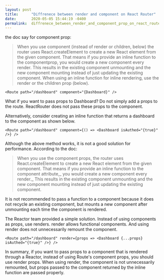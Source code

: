 ```yaml
---
layout: post
title:      "Diffrenece between render and component on React Router"
date:       2020-05-05 15:44:19 -0400
permalink:  diffrenece_between_render_and_component_prop_on_react_router
---
```



the doc say for component prop:
> When you use component (instead of render or children, below) the router uses React.createElement to create a new React element from the given component. That means if you provide an inline function to the componentprop, you would create a new component every render. This results in the existing component unmounting and the new component mounting instead of just updating the existing component. When using an inline function for inline rendering, use the render or the children prop (below).
> 

```
<Route path="/dashboard" component="{Dashboard}" />

```
What if you want to pass props to Dashboard?
Do not simply add a props to the route. ReactRouter does not pass these props to the component.

Alternatively, consider creating an inline function that returns a dashboard to the component as shown below.

```
<Route path="/dashboard" component={() => <Dashboard isAuthed="{true}" />} />
```

Although the above method works, it is not a good solution for performance. According to the doc:
> When you use the component props, the router uses React.createElement to create a new React element from the given component. That means if you provide an inline function to the component attribute,_ you would create a new component every render._ This results in the existing component unmounting and the new component mounting instead of just updating the existing component.
> 

It is not recommended to pass a function to a component because it does not recycle an existing component, but mounts a new component after unmounting each time the component is rendered.

The Reactor team provided a simple solution.
Instead of using components as props, use renders.
render allows functional components. And using render does not unnecessarily remount the component.

```
<Route path="/dashboard" render={props => <Dashboard {...props} isAuthed="{true}" />} />
```

In summary, if you want to pass props to a component that is rendered through a Reactor, instead of using Route's component props, you should use render props. When using render, the component is not unnecessarily remounted, but props passed to the component returned by the inline function are passed properly.
